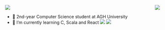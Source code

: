 
<img align="right" src="https://github-readme-stats.vercel.app/api?username=krzyswys&show_icons=true&theme=tokyonight"/>
<img src="https://github-readme-stats.vercel.app/api/top-langs?username=krzyswys&&hide=css,scss,jupyter%20notebook,html&theme=tokyonight&layout=compact"/>


- 🔭 2nd-year Computer Science student at AGH University
- 🌱 I’m currently learning C, Scala and React
[![](https://img.shields.io/badge/linkedin-%230077B5.svg?style=for-the-badge&logo=linkedin)](https://www.linkedin.com/in/zluvsand/)
[![](https://img.shields.io/badge/gmail-%230077B5.svg?style=for-the-badge&logo=gmail)](https://www.linkedin.com/in/zluvsand/)




